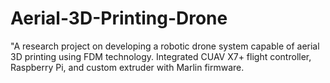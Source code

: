 # Aerial-3D-Printing-Drone
"A research project on developing a robotic drone system capable of aerial 3D printing using FDM technology. Integrated CUAV X7+ flight controller, Raspberry Pi, and custom extruder with Marlin firmware.
